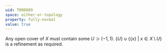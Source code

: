 ```yaml
---
uid: T000889
space: either-or-topology
property: fully-normal
value: true
---
```

Any open cover of $X$ must contain some $U \supset (-1,1)$. $\{U\} \cup \{\{x\}\ |\ x \in X \setminus U\}$ is a refinement as required.


